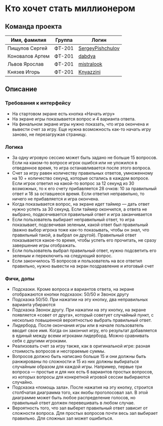 # Кто хочет стать миллионером


## Команда проекта

Имя, фамилия  | Группа | Логин
--- | --- | --- |
Пищулов Сергей | ФТ-201 | <a href=https://github.com/SergeyPishchulov>SergeyPishchulov</a>
Коновалов Артем | ФТ-201 | <a href=https://github.com/dabdya>dabdya</a>
Львов Ярослав | ФТ-201 | <a href=https://github.com/mistralook>mistralook</a>
Князев Игорь | ФТ-201 | <a href=https://github.com/Knyazzini>Knyazzini</a>

## Описание

### Требования к интерфейсу
* На стартовом экране есть кнопка «Начать игру»
* На экране игры показывается вопрос и 4 варианта ответа.
* На финальном экране игры нужно показать, что игра окончена и вывести счет за игру. Еще нужна возможность как-то начать игру заново, не перезагружая страницу.

### Логика
* За одну игровую сессию может быть задано не больше 15 вопросов. Если на каком-то вопросе игрок ошибся или не уложился в отведенное время, то игра останавливается после этого вопроса.
* Счет за игру равен количеству правильных ответов, умноженному на 10 + количество секунд, которые остались в каждом вопросе. Если игрок ответил на какой-то вопрос за 12 секунд из 30 возможных, то к его счету прибавляется 28 очков: 10 за правильный ответ и 18 за оставшееся время. Если ответил неправильно, то ничего не прибавляется и игра окончена.
* Когда показывается вопрос, на экране идет таймер — дать ответ нужно успеть за 30 секунд. Если таймер окончился, а ответа не выбрано, подвсечивается правильный ответ и игра заканчивается
* Если пользователь выбирает неправильный ответ, то игра показывает, подсвечивая зеленым, какой ответ был правильный (важно выбор игрока тоже как-то показывать, чтобы он знал, что правильный такой, а выбрал он другой). Правильный ответ показывается какое-то время, чтобы успеть его прочитать, не сразу завершение игры отображать.
* Если пользователь выбрал правильный ответ, нужно подсветить его зеленым и переключить на следующий вопрос.
* Если закончилось 15 вопросов и пользователь на все ответил правильно, нужно вывести на экран поздравление и итоговый счет

### Фичи, допы
* Подсказки. Кроме вопроса и вариантов ответа, на экране отображаются кнопки подсказок: 50/50 и Звонок другу
* Подсказка 50/50. При нажатии на эту кнопку, два неправильных варианта убираются
* Подсказка Звонок другу. При нажатии на эту кнопку, на экране появляется «совет от друга», который советует случайный пункт, с несколько повышенной вероятностью выбрать правильный ответ. 
* Лидерборд. После окончания игры или в начале пользователь вводит свое имя. Когда он закончил игру, его результат добавляется в единый между всеми игроками лидерборд. Можно сравнивать себя с другими игроками.
* Реализовать счет за игру также, как в оригинальной игре: разная стоимость вопросов и несгораемые суммы. 
* Вопросов должно быть написано больше 15 и они должны быть ранжированы по сложности и 15 из них должны выбираться случайным образом для каждой игры. Например, первые три вопроса — простые и для них есть 6 вариантов простых вопросов, из которых вопросы для конкретной игровой сессии выбираются случайно.
* Подсказка «помощь зала». После нажатия на эту кнопку, строится столбчатая диаграмма того, как якобы проголосовал зал. В этой диаграмме может быть любое распределение голосов, но правильный ответ должен перевешивать в любом случае.
* Вероятность того, что зал выберет правильный ответ зависит от сложности вопроса. Для простых вопросов почти весь зал выбирает правильно. Для сложных зал может ошибиться.

